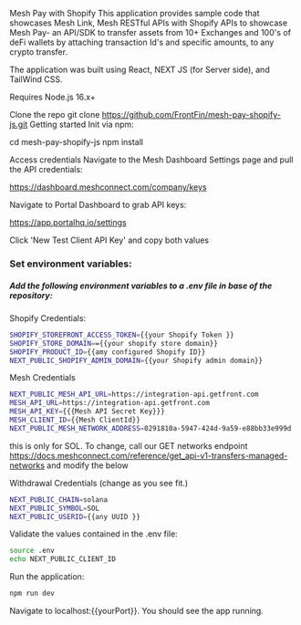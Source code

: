 Mesh Pay with Shopify
This application provides sample code that showcases Mesh Link, Mesh RESTful APIs with Shopify APIs to showcase Mesh Pay- an API/SDK to transfer assets from 10+ Exchanges and 100's of deFi wallets by attaching transaction Id's and specific amounts, to any crypto transfer.

The application was built using React, NEXT JS (for Server side), and TailWind CSS.

Requires Node.js 16.x+

Clone the repo git clone https://github.com/FrontFin/mesh-pay-shopify-js.git Getting started Init via npm:

cd mesh-pay-shopify-js npm install

Access credentials
Navigate to the Mesh Dashboard Settings page and pull the API credentials:

https://dashboard.meshconnect.com/company/keys


Navigate to Portal Dashboard to grab API keys:

https://app.portalhq.io/settings

Click 'New Test Client API Key' and copy both values

### Set environment variables:

##### Add the following environment variables to a .env file in base of the repository:

Shopify Credentials:

```bash
SHOPIFY_STOREFRONT_ACCESS_TOKEN={{your Shopify Token }} 
SHOPIFY_STORE_DOMAIN=={{your shopify store domain}} 
SHOPIFY_PRODUCT_ID={{amy configured Shopify ID}}
NEXT_PUBLIC_SHOPIFY_ADMIN_DOMAIN={{your Shopify admin domain}}
```

Mesh Credentials

```bash
NEXT_PUBLIC_MESH_API_URL=https://integration-api.getfront.com
MESH_API_URL=https://integration-api.getfront.com
MESH_API_KEY={{{Mesh API Secret Key}}}
MESH_CLIENT_ID={{Mesh ClientId}}
NEXT_PUBLIC_MESH_NETWORK_ADDRESS=0291810a-5947-424d-9a59-e88bb33e999d  #SOLANA
```

this is only for SOL. To change, call our GET networks endpoint https://docs.meshconnect.com/reference/get_api-v1-transfers-managed-networks and modify the below

Withdrawal Credentials (change as you see fit.)

```bash
NEXT_PUBLIC_CHAIN=solana
NEXT_PUBLIC_SYMBOL=SOL
NEXT_PUBLIC_USERID={{any UUID }}

```



Validate the values contained in the .env file:

```bash
source .env 
echo NEXT_PUBLIC_CLIENT_ID 
```

Run the application:

```bash
npm run dev
 ```

Navigate to localhost:{{yourPort}}. You should see the app running.

